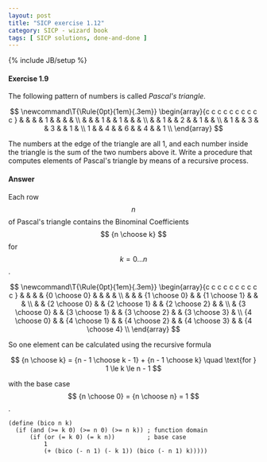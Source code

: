 ```yaml
---
layout: post
title: "SICP exercise 1.12"
category: SICP - wizard book
tags: [ SICP solutions, done-and-done ]
---
```

{% include JB/setup %}

#### Exercise 1.9
The following pattern of numbers is called *Pascal's triangle*.

$$
\newcommand\T{\Rule{0pt}{1em}{.3em}}
    \begin{array}{c c c c c c c c c c }
            &   &   &   & 1 &   &   &   &   \\
            &   &   & 1 &   & 1 &   &   &   \\
            &   & 1 &   & 2 &   & 1 &   &   \\
            & 1 &   & 3 &   & 3 &   & 1 &   \\
          1 &   & 4 &   & 6 &   & 4 &   & 1 \\
    \end{array}
$$

The numbers at the edge of the triangle are all 1, and each number inside the
triangle is the sum of the two numbers above it. Write a procedure that computes
elements of Pascal's triangle by means of a recursive process.

#### Answer
Each row $$ n $$ of Pascal's triangle contains the Binominal Coefficients
$$ {n \choose k} $$ for $$ k = 0 \dots n $$.

$$
\newcommand\T{\Rule{0pt}{1em}{.3em}}
    \begin{array}{c c c c c c c c c c }
            &   &   &   & {0 \choose 0} &   &   &   &   \\
            &   &   & {1 \choose 0} &   & {1 \choose 1} &   &   &   \\
            &   & {2 \choose 0} &   & {2 \choose 1} &   & {2 \choose 2} &   &   \\
            & {3 \choose 0} &   & {3 \choose 1} &   & {3 \choose 2} &   & {3 \choose 3} &   \\
          {4 \choose 0} &   & {4 \choose 1} &   & {4 \choose 2} &   & {4 \choose 3} &   & {4 \choose 4} \\
    \end{array}
$$

So one element can be calculated using the recursive formula

$$
{n \choose k} = {n - 1 \choose k - 1} + {n - 1 \choose k} \quad \text{for }
1 \le k \le n - 1
$$

with the base case $$ {n \choose 0} = {n \choose n} = 1 $$.

    (define (bico n k)
      (if (and (>= k 0) (>= n 0) (>= n k)) ; function domain
          (if (or (= k 0) (= k n))         ; base case
              1
              (+ (bico (- n 1) (- k 1)) (bico (- n 1) k)))))
